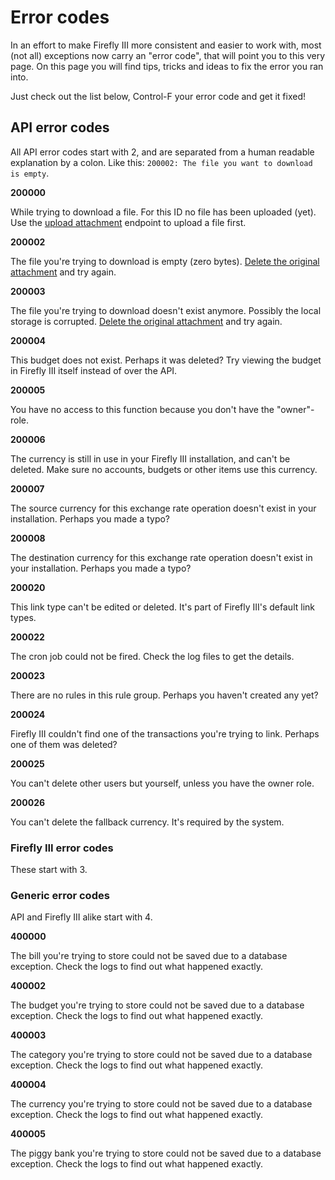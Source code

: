 # Error codes

In an effort to make Firefly III more consistent and easier to work with, most \(not all\) exceptions now carry an "error code", that will point you to this very page. On this page you will find tips, tricks and ideas to fix the error you ran into.

Just check out the list below, Control-F your error code and get it fixed!

## API error codes

All API error codes start with 2, and are separated from a human readable explanation by a colon. Like this: `200002: The file you want to download is empty`.

**200000**

While trying to download a file. For this ID no file has been uploaded \(yet\). Use the [upload attachment](https://api-docs.firefly-iii.org/#/attachments/uploadAttachment) endpoint to upload a file first.

**200002**

The file you're trying to download is empty \(zero bytes\). [Delete the original attachment](https://api-docs.firefly-iii.org/#/attachments/deleteAttachment) and try again.

**200003**

The file you're trying to download doesn't exist anymore. Possibly the local storage is corrupted. [Delete the original attachment](https://api-docs.firefly-iii.org/#/attachments/deleteAttachment) and try again.

**200004**

This budget does not exist. Perhaps it was deleted? Try viewing the budget in Firefly III itself instead of over the API.

**200005**

You have no access to this function because you don't have the "owner"-role.

**200006**

The currency is still in use in your Firefly III installation, and can't be deleted. Make sure no accounts, budgets or other items use this currency.

**200007**

The source currency for this exchange rate operation doesn't exist in your installation. Perhaps you made a typo?

**200008**

The destination currency for this exchange rate operation doesn't exist in your installation. Perhaps you made a typo?

**200020**

This link type can't be edited or deleted. It's part of Firefly III's default link types.

**200022**

The cron job could not be fired. Check the log files to get the details.

**200023**

There are no rules in this rule group. Perhaps you haven't created any yet?

**200024**

Firefly III couldn't find one of the transactions you're trying to link. Perhaps one of them was deleted?

**200025**

You can't delete other users but yourself, unless you have the owner role.

**200026**

You can't delete the fallback currency. It's required by the system.

### Firefly III error codes

These start with 3.

### Generic error codes

API and Firefly III alike start with 4.

**400000**

The bill you're trying to store could not be saved due to a database exception. Check the logs to find out what happened exactly.

**400002**

The budget you're trying to store could not be saved due to a database exception. Check the logs to find out what happened exactly.

**400003**

The category you're trying to store could not be saved due to a database exception. Check the logs to find out what happened exactly.

**400004**

The currency you're trying to store could not be saved due to a database exception. Check the logs to find out what happened exactly.

**400005**

The piggy bank you're trying to store could not be saved due to a database exception. Check the logs to find out what happened exactly.

